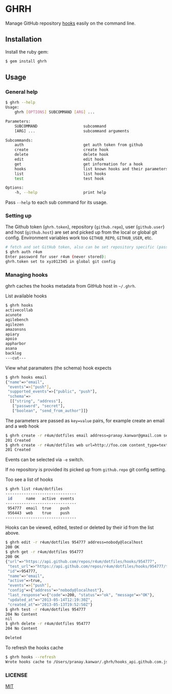 # GHRH

Manage GitHub repository [hooks](http://developer.github.com/v3/repos/hooks/) easily on the command line.

## Installation

Install the ruby gem:

``` sh
$ gem install ghrh
```

## Usage

### General help
``` sh
$ ghrh --help
Usage:
    ghrh [OPTIONS] SUBCOMMAND [ARG] ...

Parameters:
    SUBCOMMAND                    subcommand
    [ARG] ...                     subcommand arguments

Subcommands:
    auth                          get auth token from github
    create                        create hook
    delete                        delete hook
    edit                          edit hook
    get                           get information for a hook
    hooks                         list known hooks and their parameters
    list                          list hooks
    test                          test hook

Options:
    -h, --help                    print help
```
Pass `--help` to each sub command for its usage.

### Setting up
The Github token (`ghrh.token`), repository (`github.repo`), user (`github.user`) and host (`github.host`) are set and picked up from
the local or global git config. Environment variables work too `GITHUB_REPO`, `GITHUB_USER`, etc.

``` sh
# fetch and set GitHub token, also can be set repository specific (pass --local)
$ ghrh auth r4um
Enter password for user r4um (never stored):
ghrh.token set to xyz012345 in global git config
```

### Managing hooks

ghrh caches the hooks metadata from GitHub host in `~/.ghrh`.

List available hooks
``` sh
$ ghrh hooks
activecollab
acunote
agilebench
agilezen
amazonsns
apiary
apoio
appharbor
asana
backlog
---cut---
```

View what paramaters (the schema) hook expects
``` sh
$ ghrh hooks email
{"name"=>"email",
 "events"=>["push"],
 "supported_events"=>["public", "push"],
 "schema"=>
  [["string", "address"],
   ["password", "secret"],
   ["boolean", "send_from_author"]]}
```

The parameters are passed as `key=value` pairs, for example create an email and a web hook
``` sh
$ ghrh create -r r4um/dotfiles email address=pranay.kanwar@gmail.com send_from_author=1
201 Created
$ ghrh create -r r4um/dotfiles web url=http://foo.com content_type=text/json
201 Created
```
Events can be selected via `-e` switch.

If no repository is provided its picked up from `github.repo` git config setting.

Too see a list of hooks

``` sh
$ ghrh list r4um/dotfiles
-------------------------------
 id      name   active  events
-------------------------------
 954777  email  true    push
 956443  web    true    push
-------------------------------
```

Hooks can be viewed, edited, tested or deleted by their id from the list above.

``` sh
$ ghrh edit -r r4um/dotfiles 954777 address=nobody@localhost
200 OK
$ ghrh get -r r4um/dotfiles 954777
200 OK
{"url"=>"https://api.github.com/repos/r4um/dotfiles/hooks/954777",
 "test_url"=>"https://api.github.com/repos/r4um/dotfiles/hooks/954777/test",
 "id"=>954777,
 "name"=>"email",
 "active"=>true,
 "events"=>["push"],
 "config"=>{"address"=>"nobody@localhost"},
 "last_response"=>{"code"=>200, "status"=>"ok", "message"=>"OK"},
 "updated_at"=>"2013-05-14T12:19:30Z",
 "created_at"=>"2013-05-13T19:52:50Z"}
$ ghrh test -r r4um/dotfiles 954777
204 No Content
nil
$ ghrh delete -r r4um/dotfiles 954777
204 No Content

Deleted
```

To refresh the hooks cache
``` sh
$ ghrh hooks --refresh
Wrote hooks cache to /Users/pranay.kanwar/.ghrh/hooks_api.github.com.json
```

### LICENSE
[MIT](LICENSE)
